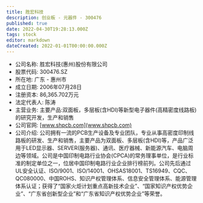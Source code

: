 ```yaml
---
title: 胜宏科技
description: 创业板 - 元器件 - 300476
published: true
date: 2022-04-30T19:28:13.000Z
tags: stock
editor: markdown
dateCreated: 2022-01-01T00:00:00.000Z
---
```


- 公司名称: 胜宏科技(惠州)股份有限公司
- 股票代码: 300476.SZ
- 所在地: 广东 - 惠州市
- 成立日期: 2006年07月28日
- 注册资本: 86,365.702万元
- 法定代表人: 陈涛
- 主营业务: 主要产品:双面板，多层板(含HDI)等新型电子器件(高精密度线路板)的研究开发，生产和销售
- 公司官网: [www.shpcb.com](www.shpcb.com)
- 公司介绍: 公司拥有一流的PCB生产设备及专业团队，专业从事高密度印制线路板的研发、生产和销售，主要产品为双面板、多层板(含HDI)等，产品广泛用于LED显示器、SERVER(服务器)、通讯、医疗器械、新能源汽车、电脑周边等领域。公司是中国印制电路行业协会(CPCA)的常务理事单位，是行业标准的制定单位之一，位居中国印制电路行业企业排行榜前列。公司先后通过UL安全认证、ISO/9001、ISO/14001、OHSAS18001、TS16949、CQC、QC080000、中国ROHS、知识产权管理体系、信息安全管理体系、能源管理体系认证；获得了“国家火炬计划重点高新技术企业”、“国家知识产权优势企业”、“广东省创新型企业”和“广东省知识产权优势企业”等荣誉。


